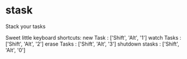 stask
=====
Stack your tasks

Sweet little keyboard shortcuts:
new Task        :       ['Shift', 'Alt', '1']
watch Tasks     :       ['Shift', 'Alt', '2']
erase Tasks     :       ['Shift', 'Alt', '3']
shutdown stasks :       ['Shift', 'Alt', '0']